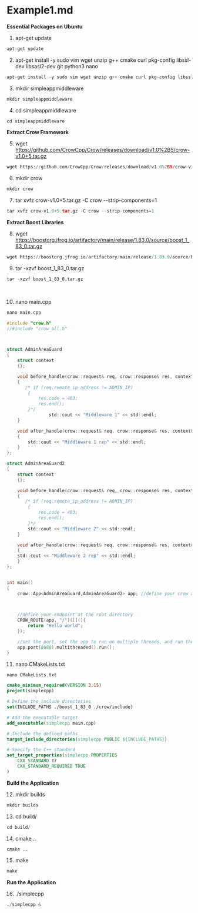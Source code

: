 # Example1.md

**Essential Packages on Ubuntu**

1. apt-get update

```python
apt-get update
```

2.  apt-get install -y sudo vim wget unzip g++ cmake curl pkg-config libssl-dev libsasl2-dev git python3 nano

```c
apt-get install -y sudo vim wget unzip g++ cmake curl pkg-config libssl-dev libsasl2-dev git python3 nano
```

3. mkdir simpleappmiddleware  

```python
mkdir simpleappmiddleware   
```

4. cd simpleappmiddleware 

```python
cd simpleappmiddleware
```

**Extract Crow Framework**

5.  wget https://github.com/CrowCpp/Crow/releases/download/v1.0%2B5/crow-v1.0+5.tar.gz

```python
wget https://github.com/CrowCpp/Crow/releases/download/v1.0%2B5/crow-v1.0+5.tar.gz
```

6.  mkdir crow

```python
mkdir crow
```

7.  tar xvfz crow-v1.0+5.tar.gz -C crow --strip-components=1

```python
tar xvfz crow-v1.0+5.tar.gz -C crow --strip-components=1
```

**Extract Boost Libraries**

8.  wget https://boostorg.jfrog.io/artifactory/main/release/1.83.0/source/boost_1_83_0.tar.gz

```python
wget https://boostorg.jfrog.io/artifactory/main/release/1.83.0/source/boost_1_83_0.tar.gz
```

9.  tar -xzvf boost_1_83_0.tar.gz

```python
tar -xzvf boost_1_83_0.tar.gz
```

<br>

10.  nano main.cpp

```python
nano main.cpp
```

```c
#include "crow.h"
//#include "crow_all.h"



struct AdminAreaGuard
{
    struct context
    {};

    void before_handle(crow::request& req, crow::response& res, context& ctx)
    {
       /* if (req.remote_ip_address != ADMIN_IP)
        {
            res.code = 403;
            res.end();
        }*/
                std::cout << "Middleware 1" << std::endl;
    }

    void after_handle(crow::request& req, crow::response& res, context& ctx)
    {
        std::cout << "Middleware 1 rep" << std::endl;
    }
};

struct AdminAreaGuard2
{
    struct context
    {};

    void before_handle(crow::request& req, crow::response& res, context& ctx)
    {
       /* if (req.remote_ip_address != ADMIN_IP)
        {
            res.code = 403;
            res.end();
        }*/
		std::cout << "Middleware 2" << std::endl;
    }

    void after_handle(crow::request& req, crow::response& res, context& ctx)
    {
	std::cout << "Middleware 2 rep" << std::endl;
    }
};


int main()
{
    crow::App<AdminAreaGuard,AdminAreaGuard2> app; //define your crow application

   

    //define your endpoint at the root directory
    CROW_ROUTE(app, "/")([](){
        return "Hello world";
    });

    //set the port, set the app to run on multiple threads, and run the app
    app.port(8080).multithreaded().run();
}
```

11.  nano CMakeLists.txt

```python
nano CMakeLists.txt
```

```cmake
cmake_minimum_required(VERSION 3.15)
project(simplecpp)

# Define the include directories
set(INCLUDE_PATHS ./boost_1_83_0 ./crow/include)

# Add the executable target
add_executable(simplecpp main.cpp)

# Include the defined paths
target_include_directories(simplecpp PUBLIC ${INCLUDE_PATHS})

# Specify the C++ standard
set_target_properties(simplecpp PROPERTIES
    CXX_STANDARD 17
    CXX_STANDARD_REQUIRED TRUE
)
```

**Build the Application**

12.  mkdir builds

```python
mkdir builds
```

13.  cd build/

```python
cd build/
```

14.  cmake ..

```python
cmake ..
```

15.  make

```python
make
```

**Run the Application**

16.  ./simplecpp

```python
./simplecpp &
```
